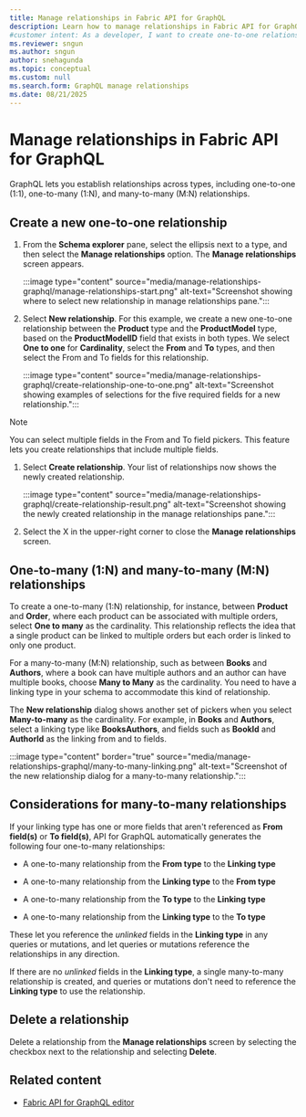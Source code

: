 ```yaml
---
title: Manage relationships in Fabric API for GraphQL
description: Learn how to manage relationships in Fabric API for GraphQL, including how to create and delete relationships.
#customer intent: As a developer, I want to create one-to-one relationships in Fabric API for GraphQL so that I can link types based on specific fields.  
ms.reviewer: sngun
ms.author: sngun
author: snehagunda
ms.topic: conceptual
ms.custom: null
ms.search.form: GraphQL manage relationships
ms.date: 08/21/2025
---
```


# Manage relationships in Fabric API for GraphQL

GraphQL lets you establish relationships across types, including one-to-one (1:1), one-to-many (1:N), and many-to-many (M:N) relationships.

## Create a new one-to-one relationship

1. From the **Schema explorer** pane, select the ellipsis next to a type, and then select the **Manage relationships** option. The **Manage relationships** screen appears.

   :::image type="content" source="media/manage-relationships-graphql/manage-relationships-start.png" alt-text="Screenshot showing where to select new relationship in manage relationships pane.":::

1. Select **New relationship**. For this example, we create a new one-to-one relationship between the **Product** type and the **ProductModel** type, based on the **ProductModelID** field that exists in both types. We select **One to one** for **Cardinality**, select the **From** and **To** types, and then select the From and To fields for this relationship.

   :::image type="content" source="media/manage-relationships-graphql/create-relationship-one-to-one.png" alt-text="Screenshot showing examples of selections for the five required fields for a new relationship.":::

> [!NOTE]
> You can select multiple fields in the From and To field pickers. This feature lets you create relationships that include multiple fields.

1. Select **Create relationship**. Your list of relationships now shows the newly created relationship.

   :::image type="content" source="media/manage-relationships-graphql/create-relationship-result.png" alt-text="Screenshot showing the newly created relationship in the manage relationships pane.":::

1. Select the X in the upper-right corner to close the **Manage relationships** screen.

## One-to-many (1:N) and many-to-many (M:N) relationships

To create a one-to-many (1:N) relationship, for instance, between **Product** and **Order**, where each product can be associated with multiple orders, select **One to many** as the cardinality. This relationship reflects the idea that a single product can be linked to multiple orders but each order is linked to only one product.

For a many-to-many (M:N) relationship, such as between **Books** and **Authors**, where a book can have multiple authors and an author can have multiple books, choose **Many to Many** as the cardinality. You need to have a linking type in your schema to accommodate this kind of relationship.

The **New relationship** dialog shows another set of pickers when you select **Many-to-many** as the cardinality. For example, in **Books** and **Authors**, select a linking type like **BooksAuthors**, and fields such as **BookId** and **AuthorId** as the linking from and to fields.

:::image type="content" border="true" source="media/manage-relationships-graphql/many-to-many-linking.png" alt-text="Screenshot of the new relationship dialog for a many-to-many relationship.":::

## Considerations for many-to-many relationships

If your linking type has one or more fields that aren't referenced as **From field(s)** or **To field(s)**, API for GraphQL automatically generates the following four one-to-many relationships:

- A one-to-many relationship from the **From type** to the **Linking type**

- A one-to-many relationship from the **Linking type** to the **From type**

- A one-to-many relationship from the **To type** to the **Linking type**

- A one-to-many relationship from the **Linking type** to the **To type**

These let you reference the *unlinked* fields in the **Linking type** in any queries or mutations, and let queries or mutations reference the relationships in any direction.

If there are no *unlinked* fields in the **Linking type**, a single many-to-many relationship is created, and queries or mutations don't need to reference the **Linking type** to use the relationship.

## Delete a relationship

Delete a relationship from the **Manage relationships** screen by selecting the checkbox next to the relationship and selecting **Delete**.

## Related content

- [Fabric API for GraphQL editor](api-graphql-editor.md)
